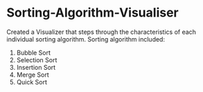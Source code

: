 # Sorting-Algorithm-Visualiser
Created a Visualizer that steps through the characteristics of each individual sorting algorithm.
Sorting algorithm included:
1) Bubble Sort
2) Selection Sort
3) Insertion Sort
4) Merge Sort
5) Quick Sort


